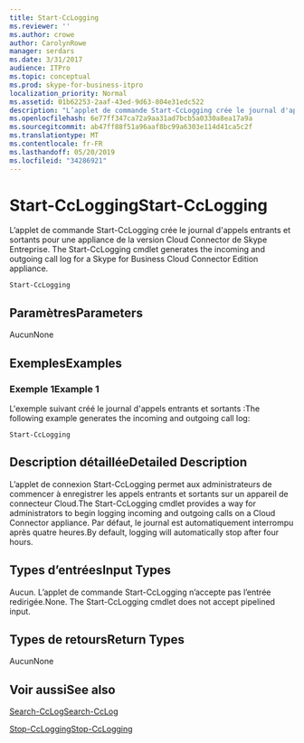 ```yaml
---
title: Start-CcLogging
ms.reviewer: ''
ms.author: crowe
author: CarolynRowe
manager: serdars
ms.date: 3/31/2017
audience: ITPro
ms.topic: conceptual
ms.prod: skype-for-business-itpro
localization_priority: Normal
ms.assetid: 01b62253-2aaf-43ed-9d63-804e31edc522
description: "L’applet de commande Start-CcLogging crée le journal d'appels entrants et sortants pour une appliance de la version Cloud Connector de Skype Entreprise. "
ms.openlocfilehash: 6e77ff347ca72a9aa31ad7bcb5a0330a8ea17a9a
ms.sourcegitcommit: ab47ff88f51a96aaf8bc99a6303e114d41ca5c2f
ms.translationtype: MT
ms.contentlocale: fr-FR
ms.lasthandoff: 05/20/2019
ms.locfileid: "34286921"
---
```

# <a name="start-cclogging"></a><span data-ttu-id="f30b0-103">Start-CcLogging</span><span class="sxs-lookup"><span data-stu-id="f30b0-103">Start-CcLogging</span></span>
 
<span data-ttu-id="f30b0-104">L’applet de commande Start-CcLogging crée le journal d'appels entrants et sortants pour une appliance de la version Cloud Connector de Skype Entreprise. </span><span class="sxs-lookup"><span data-stu-id="f30b0-104">The Start-CcLogging cmdlet generates the incoming and outgoing call log for a Skype for Business Cloud Connector Edition appliance.</span></span> 
  
```
Start-CcLogging
```

## <a name="parameters"></a><span data-ttu-id="f30b0-105">Paramètres</span><span class="sxs-lookup"><span data-stu-id="f30b0-105">Parameters</span></span>

<span data-ttu-id="f30b0-106">Aucun</span><span class="sxs-lookup"><span data-stu-id="f30b0-106">None</span></span>
  
## <a name="examples"></a><span data-ttu-id="f30b0-107">Exemples</span><span class="sxs-lookup"><span data-stu-id="f30b0-107">Examples</span></span>
<span data-ttu-id="f30b0-108"><a name="Examples"> </a></span><span class="sxs-lookup"><span data-stu-id="f30b0-108"></span></span>

### <a name="example-1"></a><span data-ttu-id="f30b0-109">Exemple 1</span><span class="sxs-lookup"><span data-stu-id="f30b0-109">Example 1</span></span>

<span data-ttu-id="f30b0-110">L'exemple suivant créé le journal d'appels entrants et sortants :</span><span class="sxs-lookup"><span data-stu-id="f30b0-110">The following example generates the incoming and outgoing call log:</span></span>
  
```
Start-CcLogging
```

## <a name="detailed-description"></a><span data-ttu-id="f30b0-111">Description détaillée</span><span class="sxs-lookup"><span data-stu-id="f30b0-111">Detailed Description</span></span>
<span data-ttu-id="f30b0-112"><a name="DetailedDescription"> </a></span><span class="sxs-lookup"><span data-stu-id="f30b0-112"></span></span>

<span data-ttu-id="f30b0-113">L’applet de connexion Start-CcLogging permet aux administrateurs de commencer à enregistrer les appels entrants et sortants sur un appareil de connecteur Cloud.</span><span class="sxs-lookup"><span data-stu-id="f30b0-113">The Start-CcLogging cmdlet provides a way for administrators to begin logging incoming and outgoing calls on a Cloud Connector appliance.</span></span> <span data-ttu-id="f30b0-114">Par défaut, le journal est automatiquement interrompu après quatre heures.</span><span class="sxs-lookup"><span data-stu-id="f30b0-114">By default, logging will automatically stop after four hours.</span></span>
  
## <a name="input-types"></a><span data-ttu-id="f30b0-115">Types d’entrées</span><span class="sxs-lookup"><span data-stu-id="f30b0-115">Input Types</span></span>
<span data-ttu-id="f30b0-116"><a name="InputTypes"> </a></span><span class="sxs-lookup"><span data-stu-id="f30b0-116"></span></span>

<span data-ttu-id="f30b0-p102">Aucun. L’applet de commande Start-CcLogging n’accepte pas l’entrée redirigée.</span><span class="sxs-lookup"><span data-stu-id="f30b0-p102">None. The Start-CcLogging cmdlet does not accept pipelined input.</span></span>
  
## <a name="return-types"></a><span data-ttu-id="f30b0-119">Types de retours</span><span class="sxs-lookup"><span data-stu-id="f30b0-119">Return Types</span></span>
<span data-ttu-id="f30b0-120"><a name="ReturnTypes"> </a></span><span class="sxs-lookup"><span data-stu-id="f30b0-120"></span></span>

<span data-ttu-id="f30b0-121">Aucun</span><span class="sxs-lookup"><span data-stu-id="f30b0-121">None</span></span>
  
## <a name="see-also"></a><span data-ttu-id="f30b0-122">Voir aussi</span><span class="sxs-lookup"><span data-stu-id="f30b0-122">See also</span></span>
<span data-ttu-id="f30b0-123"><a name="ReturnTypes"> </a></span><span class="sxs-lookup"><span data-stu-id="f30b0-123"></span></span>

[<span data-ttu-id="f30b0-124">Search-CcLog</span><span class="sxs-lookup"><span data-stu-id="f30b0-124">Search-CcLog</span></span>](search-cclog.md)
  
[<span data-ttu-id="f30b0-125">Stop-CcLogging</span><span class="sxs-lookup"><span data-stu-id="f30b0-125">Stop-CcLogging</span></span>](stop-cclogging.md)
  

